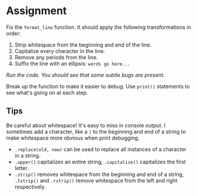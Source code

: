 # Assignment

Fix the `format_line` function. It should apply the following transformations in order:

1. Strip whitespace from the beginning and end of the line.
2. Capitalize every character in the line.
3. Remove any periods from the line.
4. Suffix the line with an ellipsis: `words go here...`

*Run the code. You should see that some subtle bugs are present.*

Break up the function to make it easier to debug. Use `print()` statements to see what's going on at each step.

## Tips

Be careful about whitespace! It's easy to miss in console output. I sometimes add a character, like a `|` to the beginning and end of a string to make whitespace more obvious when print debugging.

*   `.replace(old, new)` can be used to replace all instances of a character in a string.
*   `.upper()` capitalizes an entire string, `.capitalize()` capitalizes the first letter.
*   `.strip()` removes whitespace from the beginning and end of a string, `.lstrip()` and `.rstrip()` remove whitespace from the left and right respectively.
